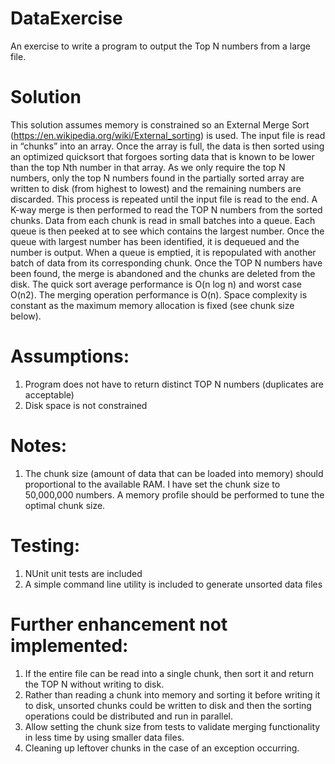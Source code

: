 # DataExercise
An exercise to write a program to output the Top N numbers from a large file.

# Solution
This solution assumes memory is constrained so an External Merge Sort (https://en.wikipedia.org/wiki/External_sorting) is used. The input file is read in “chunks” into an array. Once the array is full, the data is then sorted using an optimized quicksort that forgoes sorting data that is known to be lower than the top Nth number in that array. As we only require the top N numbers, only the top N numbers found in the partially sorted array are written to disk (from highest to lowest) and the remaining numbers are discarded. This process is repeated until the input file is read to the end.
A K-way merge is then performed to read the TOP N numbers from the sorted chunks. Data from each chunk is read in small batches into a queue. Each queue is then peeked at to see which contains the largest number. Once the queue with largest number has been identified, it is dequeued and the number is output. When a queue is emptied, it is repopulated with another batch of data from its corresponding chunk. Once the TOP N numbers have been found, the merge is abandoned and the chunks are deleted from the disk.
The quick sort average performance is O(n log n) and worst case O(n2). The merging operation performance is O(n). Space complexity is constant as the maximum memory allocation is fixed (see chunk size below).

# Assumptions:
1.	Program does not have to return distinct TOP N numbers (duplicates are acceptable)
2.	Disk space is not constrained

# Notes:
1.	The chunk size (amount of data that can be loaded into memory) should proportional to the available RAM. I have set the chunk size to 50,000,000 numbers. A memory profile should be performed to tune the optimal chunk size.

# Testing:
1.	NUnit unit tests are included
2.	A simple command line utility is included to generate unsorted data files

# Further enhancement not implemented:
1.	If the entire file can be read into a single chunk, then sort it and return the TOP N without writing to disk.
2.	Rather than reading a chunk into memory and sorting it before writing it to disk, unsorted chunks could be written to disk and then the sorting operations could be distributed and run in parallel.
3.	Allow setting the chunk size from tests to validate merging functionality in less time by using smaller data files.
4.	Cleaning up leftover chunks in the case of an exception occurring.
